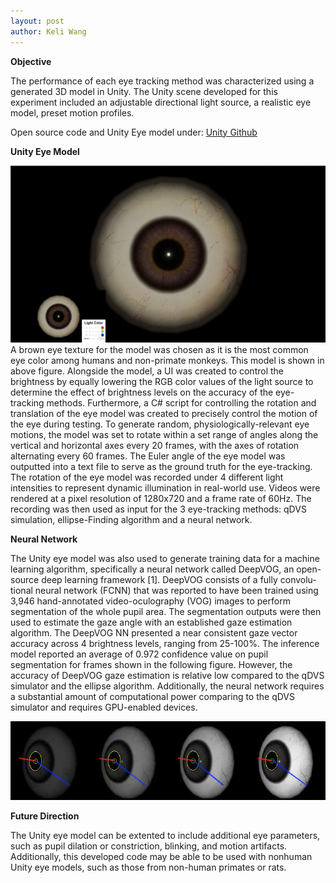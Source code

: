 ```yaml
---
layout: post
author: Keli Wang
---
```

**Objective**

The performance of each eye tracking method was characterized using a generated 3D model in Unity. The Unity scene developed for this experiment included an adjustable directional light source, a realistic eye model, preset motion profiles.

Open source code and Unity Eye model under: [Unity Github](https://github.com/keli214/UNITY)

**Unity Eye Model**

![Unity Eye Model](../images/eye_model.png)
A brown eye texture for the model was chosen as it is
the most common eye color among humans and non-primate
monkeys. This model is shown in above figure. Alongside the model, a UI was created to control the brightness by
equally lowering the RGB color values of the light source
to determine the effect of brightness levels on the accuracy
of the eye-tracking methods.
Furthermore, a C# script for controlling the rotation and
translation of the eye model was created to precisely control
the motion of the eye during testing. To generate random,
physiologically-relevant eye motions, the model was set to
rotate within a set range of angles along the vertical and
horizontal axes every 20 frames, with the axes of rotation
alternating every 60 frames. The Euler angle of the eye
model was outputted into a text file to serve as the ground
truth for the eye-tracking. The rotation of the eye model was
recorded under 4 different light intensities to represent dynamic illumination in real-world use. Videos were rendered
at a pixel resolution of 1280x720 and a frame rate of 60Hz.
The recording was then used as input for the 3 eye-tracking
methods: qDVS simulation, ellipse-Finding algorithm and a neural network.

**Neural Network**

The Unity eye model was also used to generate training
data for a machine learning algorithm, specifically a neural
network called DeepVOG, an open-source deep learning
framework [1]. DeepVOG consists of a fully convolu-
tional neural network (FCNN) that was reported to have
been trained using 3,946 hand-annotated video-oculography
(VOG) images to perform segmentation of the whole pupil
area. The segmentation outputs were then used to estimate
the gaze angle with an established gaze estimation algorithm. The DeepVOG NN presented a near consistent gaze vector accuracy across 4 brightness levels, ranging from 25-100\%. The inference model reported an average of 0.972 confidence value on pupil segmentation for frames shown in the following figure. However, the accuracy of DeepVOG gaze estimation is relative low compared to the qDVS simulator and the ellipse algorithm. Additionally, the neural network requires a substantial amount of computational power comparing to the qDVS simulator and requires GPU-enabled devices.

![Neural Network](../images/eye_gaze.jpg)

**Future Direction**

The Unity eye model can be extented to include additional eye parameters, such as pupil dilation or constriction, blinking, and motion artifacts. Additionally, this developed code may be able to be used with nonhuman Unity eye models, such as those from non-human primates or rats.




